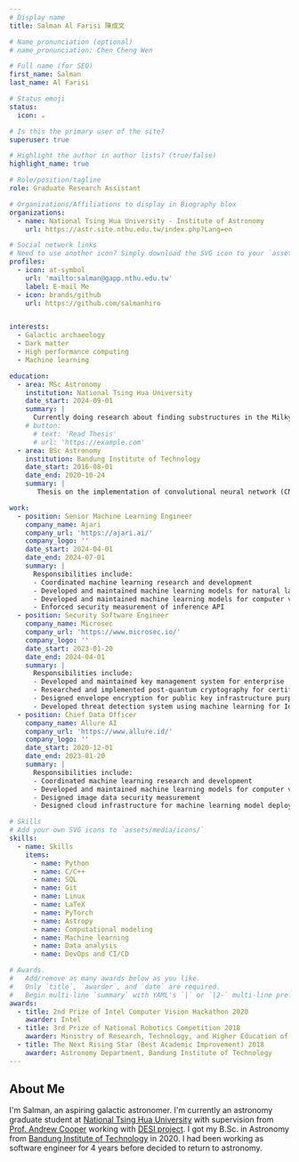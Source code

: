 ```yaml
---
# Display name
title: Salman Al Farisi 陳成文

# Name pronunciation (optional)
# name_pronunciation: Chen Cheng Wen

# Full name (for SEO)
first_name: Salman 
last_name: Al Farisi

# Status emoji
status:
  icon: ☕️

# Is this the primary user of the site?
superuser: true

# Highlight the author in author lists? (true/false)
highlight_name: true

# Role/position/tagline
role: Graduate Research Assistant

# Organizations/Affiliations to display in Biography blox
organizations:
  - name: National Tsing Hua University - Institute of Astronomy
    url: https://astr.site.nthu.edu.tw/index.php?Lang=en

# Social network links
# Need to use another icon? Simply download the SVG icon to your `assets/media/icons/` folder.
profiles:
  - icon: at-symbol
    url: 'mailto:salman@gapp.nthu.edu.tw'
    label: E-mail Me
  - icon: brands/github
    url: https://github.com/salmanhiro


interests:
  - Galactic archaeology
  - Dark matter
  - High performance computing
  - Machine learning

education:
  - area: MSc Astronomy
    institution: National Tsing Hua University
    date_start: 2024-09-01
    summary: |
      Currently doing research about finding substructures in the Milky Way halo using DESI Milky Way survey data and galactic dynamics simulations. Beside that also investigating uniform manifold approximation and projection (UMAP) for the same purpose. Supervised by Professor Andrew Cooper.
    # button:
      # text: 'Read Thesis'
      # url: 'https://example.com'
  - area: BSc Astronomy
    institution: Bandung Institute of Technology
    date_start: 2016-08-01
    date_end: 2020-10-24
    summary: |
       Thesis on the implementation of convolutional neural network (CNN) for SDSS Apogee to determine stellar effective temperature, surface gravity, and metalicity. Supervised by Professor Mochamad Ikbal Arifyanto. Graduated with high distinction, third prize in national robotics competition, and awarded best academic improvement in second year.

work:
  - position: Senior Machine Learning Engineer
    company_name: Ajari
    company_url: 'https://ajari.ai/'
    company_logo: ''
    date_start: 2024-04-01
    date_end: 2024-07-01
    summary: |
      Responsibilities include:
      - Coordinated machine learning research and development
      - Developed and maintained machine learning models for natural language processing (NLP) using large language models (LLM) for government
      - Developed and maintained machine learning models for computer vision for mining industry
      - Enforced security measurement of inference API
  - position: Security Software Engineer
    company_name: Microsec
    company_url: 'https://www.microsec.io/'
    company_logo: ''
    date_start: 2023-01-20
    date_end: 2024-04-01
    summary: |
      Responsibilities include:
      - Developed and maintained key management system for enterprise
      - Researched and implemented post-quantum cryptography for certificate authority
      - Designed envelope encryption for public key infrastructure purpose
      - Developed threat detection system using machine learning for IoT devices
  - position: Chief Data Officer
    company_name: Allure AI
    company_url: 'https://www.allure.id/'
    company_logo: ''
    date_start: 2020-12-01
    date_end: 2023-01-20
    summary: |
      Responsibilities include:
      - Coordinated machine learning research and development
      - Developed and maintained machine learning models for computer vision for beauty industry
      - Designed image data security measurement
      - Designed cloud infrastructure for machine learning model deployment

# Skills
# Add your own SVG icons to `assets/media/icons/`
skills:
  - name: Skills
    items:
      - name: Python
      - name: C/C++
      - name: SQL
      - name: Git
      - name: Linux
      - name: LaTeX
      - name: PyTorch
      - name: Astropy
      - name: Computational modeling
      - name: Machine learning
      - name: Data analysis
      - name: DevOps and CI/CD

# Awards.
#   Add/remove as many awards below as you like.
#   Only `title`, `awarder`, and `date` are required.
#   Begin multi-line `summary` with YAML's `|` or `|2-` multi-line prefix and indent 2 spaces below.
awards:
  - title: 2nd Prize of Intel Computer Vision Hackathon 2020
    awarder: Intel
  - title: 3rd Prize of National Robotics Competition 2018
    awarder: Ministry of Research, Technology, and Higher Education of Indonesia
  - title: The Next Rising Star (Best Academic Improvement) 2018
    awarder: Astronomy Department, Bandung Institute of Technology
---
```


## About Me
I'm Salman, an aspiring galactic astronomer. I'm currently an astronomy graduate student at [National Tsing Hua University](http://www.astr.nthu.edu.tw/?Lang=en) with supervision from [Prof. Andrew Cooper](http://www.astr.nthu.edu.tw/p/406-1336-156283,r2556.php?Lang=en) working with [DESI project](https://www.desi.lbl.gov/). I got my B.Sc. in Astronomy from [Bandung Institute of Technology](https://www.itb.ac.id/?n=1716815959) in 2020. I had been working as software engineer for 4 years before decided to return to astronomy.


